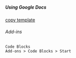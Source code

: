 ##### Using Google Docs

[copy template](https://docs.google.com/document/d/1zKG5AeBa7Sc-5n6VikX4pBeD0PyB0WUauvkAekgx9G4/copy)

###### Add-ins
```
Code Blocks
Add-ons > Code Blocks > Start
```

